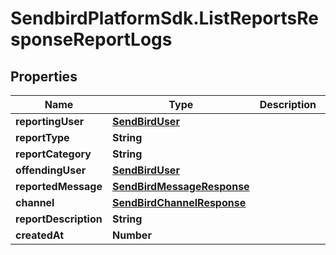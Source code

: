 # SendbirdPlatformSdk.ListReportsResponseReportLogs

## Properties

Name | Type | Description | Notes
------------ | ------------- | ------------- | -------------
**reportingUser** | [**SendBirdUser**](SendBirdUser.md) |  | [optional] 
**reportType** | **String** |  | [optional] 
**reportCategory** | **String** |  | [optional] 
**offendingUser** | [**SendBirdUser**](SendBirdUser.md) |  | [optional] 
**reportedMessage** | [**SendBirdMessageResponse**](SendBirdMessageResponse.md) |  | [optional] 
**channel** | [**SendBirdChannelResponse**](SendBirdChannelResponse.md) |  | [optional] 
**reportDescription** | **String** |  | [optional] 
**createdAt** | **Number** |  | [optional] 


